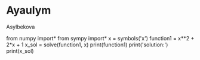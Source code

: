 # Ayaulym
Asylbekova



from numpy import*
from sympy import*
x = symbols('x')
function1 = x**2 + 2*x + 1
x_sol = solve(function1, x)
print(function1)
print('solution:')
print(x_sol) 

